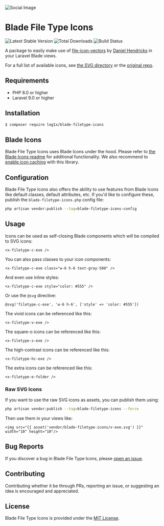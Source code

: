 ![Social Image](https://i.imgur.com/V7BF0ku.png)

# Blade File Type Icons

![Latest Stable Version](https://img.shields.io/packagist/v/log1x/blade-filetype-icons.svg?style=flat-square)
![Total Downloads](https://img.shields.io/packagist/dt/log1x/blade-filetype-icons.svg?style=flat-square)
![Build Status](https://img.shields.io/github/actions/workflow/status/log1x/blade-filetype-icons/main.yml?branch=main&style=flat-square)

A package to easily make use of [file-icon-vectors](https://github.com/dmhendricks/file-icon-vectors) by [Daniel Hendricks](https://github.com/dmhendricks) in your Laravel Blade views.

For a full list of available icons, see [the SVG directory](resources/svg) or the [original repo](https://github.com/dmhendricks/file-icon-vectors/tree/master/dist/icons).

## Requirements

- PHP 8.0 or higher
- Laravel 9.0 or higher

## Installation

```bash
$ composer require log1x/blade-filetype-icons
```

## Blade Icons

Blade File Type Icons uses Blade Icons under the hood. Please refer to [the Blade Icons readme](https://github.com/blade-ui-kit/blade-icons) for additional functionality. We also recommend to [enable icon caching](https://github.com/blade-ui-kit/blade-icons#caching) with this library.

## Configuration

Blade File Type Icons also offers the ability to use features from Blade Icons like default classes, default attributes, etc. If you'd like to configure these, publish the `blade-filetype-icons.php` config file:

```bash
php artisan vendor:publish --tag=blade-filetype-icons-config
```

## Usage

Icons can be used as self-closing Blade components which will be compiled to SVG icons:

```blade
<x-filetype-c-exe />
```

You can also pass classes to your icon components:

```blade
<x-filetype-c-exe class="w-6 h-6 text-gray-500" />
```

And even use inline styles:

```blade
<x-filetype-c-exe style="color: #555" />
```

Or use the `@svg` directive:

```blade
@svg('filetype-c-exe', 'w-6 h-6', ['style' => 'color: #555'])
```

The vivid icons can be referenced like this:

```blade
<x-filetype-v-exe />
```

The square-o icons can be referenced like this:

```blade
<x-filetype-s-exe />
```

The high-contrast icons can be referenced like this:

```blade
<x-filetype-hc-exe />
```

The extra icons can be referenced like this:

```blade
<x-filetype-e-folder />
```

### Raw SVG Icons

If you want to use the raw SVG icons as assets, you can publish them using:

```bash
php artisan vendor:publish --tag=blade-filetype-icons --force
```

Then use them in your views like:

```blade
<img src="{{ asset('vendor/blade-filetype-icons/v-exe.svg') }}" width="10" height="10"/>
```

## Bug Reports

If you discover a bug in Blade File Type Icons, please [open an issue](https://github.com/Log1x/blade-filetype-icons/issues).

## Contributing

Contributing whether it be through PRs, reporting an issue, or suggesting an idea is encouraged and appreciated.

## License

Blade File Type Icons is provided under the [MIT License](LICENSE.md).
